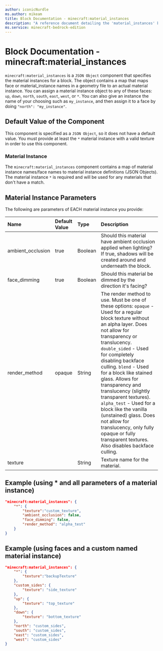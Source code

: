 ```yaml
---
author: iconicNurdle
ms.author: mikeam
title: Block Documentation - minecraft:material_instances
description: "A reference document detailing the 'material_instances' block component"
ms.service: minecraft-bedrock-edition
---
```


# Block Documentation - minecraft:material_instances

`minecraft:material_instances` is a `JSON Object` component that specifies the material instances for a block. The object contains a map that maps face or material_instance names in a geometry file to an actual material instance. You can assign a material instance object to any of these faces: `up`, `down`, `north`, `south`, `east`, `west`, or `*`. You can also give an instance the name of your choosing such as `my_instance`, and then assign it to a face by doing `"north": "my_instance"`.

## Default Value of the Component

This component is specified as a `JSON Object`, so it does not have a default value. You must provide at least the `*` material instance with a valid texture in order to use this component.

### Material Instance

The `minecraft:material_instances` component contains a map of material instance names/face names to material instance definitions (JSON Objects). The material instance `*` is required and will be used for any materials that don't have a match.

## Material Instance Parameters

The following are parameters of EACH material instance you provide:

| Name |Default Value |Type |Description |
|:----|:----|:----|:----|
| ambient_occlusion| true| Boolean| Should this material have ambient occlusion applied when lighting? If true, shadows will be created around and underneath the block. |
| face_dimming| true| Boolean| Should this material be dimmed by the direction it's facing? |
| render_method| opaque| String| The render method to use. Must be one of these options: `opaque` - Used for a regular block texture without an alpha layer. Does not allow for transparency or translucency. `double_sided` - Used for completely disabling backface culling. `blend` - Used for a block like stained glass. Allows for transparency and translucency (slightly transparent textures). `alpha_test` - Used for a block like the vanilla (unstained) glass. Does not allow for translucency, only fully opaque or fully transparent textures. Also disables backface culling.  |
| texture| | String| Texture name for the material. |

## Example (using * and all parameters of a material instance)

```json
"minecraft:material_instances": {
    "*": {
        "texture":"custom_texture",
        "ambient_occlusion": false,
        "face_dimming": false,
        "render_method": "alpha_test"
    }
}
```

## Example (using faces and a custom named material instance)

```json
"minecraft:material_instances": {
    "*": {
        "texture":"backupTexture"
    },
    "custom_sides": {
        "texture": "side_texture"
    },
    "up": {
        "texture": "top_texture"
    },
    "down": {
        "texture": "bottom_texture"
    },
    "north": "custom_sides",
    "south": "custom_sides",
    "east": "custom_sides",
    "west": "custom_sides"
}
```
